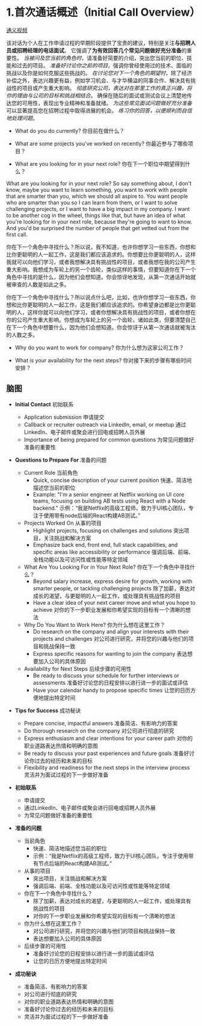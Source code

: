 # 1.首次通话概述（Initial Call Overview）

[通义视频](https://tongyi.aliyun.com/efficiency/doc/transcripts/yg7k9wo7yebxnxwd?source=2)

该对话为个人在工作申请过程的早期阶段提供了宝贵的建议，特别是关注**与招聘人员或招聘经理的电话面试**。 它强调了**为有效回答几个常见问题做好充分准备**的重要性。 _当被问及您当前的角色时_，请准备好简要的介绍，突出您当前的职位、技能和过去的项目。 _准备好讨论你之前的项目_，强调你曾经使用过的技术、面临的挑战以及你是如何克服这些挑战的。 _在讨论您对下一个角色的期望时_，除了经济补偿之外，表达兴趣更有益，例如学习机会、与才华横溢的同事合作、解决具有挑战性的项目或产生重大影响。 _彻底研究公司，表达对在那里工作的真正兴趣，将你的理由与公司的目标和挑战相结合_。 确保在随后的面试或测试会议上清楚地传达您的可用性，表现出专业精神和准备就绪。 *为这些常见面试问题做好充分准备*可以显著提高您在招聘过程中取得进展的机会。 _练习你的回答，以便顺利而自信地处理问题_。

- What do you do currently? 你目前在做什么？

- What are some projects you've worked on recently? 你最近参与了哪些项目？

- What are you looking for in your next role? 你在下一个职位中期望得到什么？

What are you looking for in your next role? So say something about, I don't know, maybe you want to learn something, you want to work with people that are smarter than you, which we should all aspire to. You want people who are smarter than you so I can learn from them, or I want to solve challenging projects, or I want to have a big impact in my company. I want to be another cog in the wheel, things like that, but have an idea of what you're looking for in your next role, because they're going to want to know. And you'd be surprised the number of people that get vetted out from the first call.

你在下一个角色中寻找什么？所以说，我不知道，也许你想学习一些东西，你想和比你更聪明的人一起工作，这是我们都应该追求的。你想要比你更聪明的人，这样我就可以向他们学习，或者我想解决具有挑战性的项目，或者我想在我的公司产生重大影响。我想成为车轮上的另一个齿轮，类似这样的事情，但要知道你在下一个角色中寻找的是什么，因为他们会想知道。你会惊讶地发现，从第一次通话开始就被审查的人数是如此之多。

你在下一个角色中寻找什么？所以说点什么吧，比如，也许你想学习一些东西，你想和比你更聪明的人一起工作，这是我们都应该追求的。你希望身边都是比你更聪明的人，这样你就可以向他们学习，或者你想解决具有挑战性的项目，或者你想在你的公司产生重大影响。你想成为车轮上的另一个齿轮，诸如此类，但要清楚自己在下一个角色中想要什么，因为他们会想知道。你会惊讶于从第一次通话就被淘汰的人数之多。

- Why do you want to work for company? 你为什么想为这家公司工作？

- What is your availability for the next steps? 你对接下来的步骤有哪些时间安排？

## 脑图

- **Initial Contact** 初始联系
  - Application submission 申请提交
  - Callback or recruiter outreach via LinkedIn, email, or meetup 通过LinkedIn、电子邮件或聚会进行回电或招聘人员外展
  - Importance of being prepared for common questions 为常见问题做好准备的重要性
- **Questions to Prepare For** 准备的问题
  - Current Role 当前角色
    - Quick, concise description of your current position 快速、简洁地描述您当前的职位
    - Example: "I'm a senior engineer at Netflix working on UI core teams, focusing on building AB tests using React with a Node backend." 示例：“我是Netflix的高级工程师，致力于UI核心团队，专注于使用带有node后端的React构建AB测试。”
  - Projects Worked On 从事的项目
    - Highlight projects, focusing on challenges and solutions 突出项目，关注挑战和解决方案
    - Emphasize back end, front end, full stack capabilities, and specific areas like accessibility or performance 强调后端、前端、全栈功能以及可访问性或性能等特定领域
  - What Are You Looking For in Your Next Role? 你在下一个角色中寻找什么？
    - Beyond salary increase, express desire for growth, working with smarter people, or tackling challenging projects 除了加薪，表达对成长的渴望，与更聪明的人一起工作，或处理具有挑战性的项目
    - Have a clear idea of your next career move and what you hope to achieve 对你的下一步职业发展和你希望实现的目标有一个清晰的想法
  - Why Do You Want to Work Here? 你为什么想在这里工作？
    - Do research on the company and align your interests with their projects and challenges 对公司进行研究，并将您的兴趣与他们的项目和挑战保持一致
    - Express specific reasons for wanting to join the company 表达想要加入公司的具体原因
  - Availability for Next Steps 后续步骤的可用性
    - Be ready to discuss your schedule for further interviews or assessments 准备好讨论您的日程安排以进行进一步的面试或评估
    - Have your calendar handy to propose specific times 让您的日历方便地提出特定时间

- **Tips for Success** 成功秘诀
  - Prepare concise, impactful answers 准备简洁、有影响力的答案
  - Do thorough research on the company 对公司进行彻底的研究
  - Express enthusiasm and clear intentions for your career path 对你的职业道路表达热情和明确的意图
  - Be ready to discuss your past experiences and future goals 准备好讨论你过去的经历和未来的目标
  - Flexibility and readiness for the next steps in the interview process 灵活并为面试过程的下一步做好准备

- **初始联系**
	- 申请提交
	- 通过LinkedIn、电子邮件或聚会进行回电或招聘人员外展
	- 为常见问题做好准备的重要性
- **准备的问题**
	- 当前角色
		- 快速、简洁地描述您当前的职位
		- 示例：“我是Netflix的高级工程师，致力于UI核心团队，专注于使用带有节点后端的React构建AB测试。”
	- 从事的项目
		- 突出项目，关注挑战和解决方案
		- 强调后端、前端、全栈功能以及可访问性或性能等特定领域
	- 你在下一个角色中寻找什么？
		- 除了加薪，表达对成长的渴望，与更聪明的人一起工作，或处理具有挑战性的项目
		- 对你的下一步职业发展和你希望实现的目标有一个清晰的想法
	- 你为什么想在这里工作？
		- 对公司进行研究，并将您的兴趣与他们的项目和挑战保持一致
		- 表达想要加入公司的具体原因
	- 后续步骤的可用性
		- 准备好讨论您的日程安排以进行进一步的面试或评估
		- 让您的日历方便地提出特定时间

- **成功秘诀**
	- 准备简洁、有影响力的答案
	- 对公司进行彻底的研究
	- 对你的职业道路表达热情和明确的意图
	- 准备好讨论你过去的经历和未来的目标
	- 灵活并为面试过程的下一步做好准备